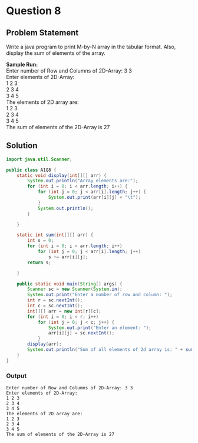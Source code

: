 # Question 8

## Problem Statement

Write a java program to print M-by-N array in the tabular format. Also, display the sum of elements of the array.  
 
__Sample Run:__ <br>
Enter number of Row and Columns of 2D-Array: 3 3 <br>
Enter elements of 2D-Array: <br>
1 2 3<br>
2 3 4 <br>
3 4 5 <br>
The elements of 2D array are: <br>
1 2 3<br>
2 3 4<br>
3 4 5<br> 
The sum of elements of the 2D-Array is 27

## Solution
```java
import java.util.Scanner;

public class A1Q8 {
    static void display(int[][] arr) {
        System.out.println("Array elements are:");
        for (int i = 0; i < arr.length; i++) {
            for (int j = 0; j < arr[i].length; j++) {
                System.out.print(arr[i][j] + "\t");
            }
            System.out.println();
        }

    }

    static int sum(int[][] arr) {
        int s = 0;
        for (int i = 0; i < arr.length; i++)
            for (int j = 0; j < arr[i].length; j++)
                s += arr[i][j];
        return s;

    }

    public static void main(String[] args) {
        Scanner sc = new Scanner(System.in);
        System.out.print("Enter a number of row and column: ");
        int r = sc.nextInt();
        int c = sc.nextInt();
        int[][] arr = new int[r][c];
        for (int i = 0; i < r; i++)
            for (int j = 0; j < c; j++) {
                System.out.print("Enter an element: ");
                arr[i][j] = sc.nextInt();
            }
        display(arr);
        System.out.println("Sum of all elements of 2d array is: " + sum(arr));
    }
}

```

### Output
```
Enter number of Row and Columns of 2D-Array: 3 3
Enter elements of 2D-Array:
1 2 3
2 3 4
3 4 5
The elements of 2D array are:
1 2 3
2 3 4
3 4 5
The sum of elements of the 2D-Array is 27
```